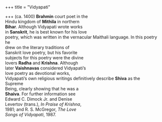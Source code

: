 +++
title = "Vidyapati"

+++
(ca. 1400) **Brahmin** court poet in the  
Hindu kingdom of **Mithila** in northern  
**Bihar**. Although Vidyapati wrote works  
in **Sanskrit**, he is best known for his love  
poetry, which was written in the vernacular Maithali language. In this poetry he  
drew on the literary traditions of  
Sanskrit love poetry, but his favorite  
subjects for this poetry were the divine  
lovers **Radha** and **Krishna**. Although  
later **Vaishnavas** considered Vidyapati’s  
love poetry as devotional works,  
Vidyapati’s own religious writings definitively describe **Shiva** as the Supreme  
Being, clearly showing that he was a  
**Shaiva**. For further information see  
Edward C. Dimock Jr. and Denise  
Levertov (trans.), *In Praise of Krishna*,  
1981; and R. S. McGregor, *The Love*  
*Songs of Vidyapati*, 1987.